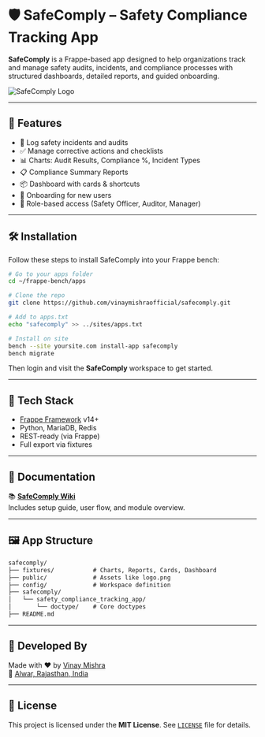 
# 🛡️ SafeComply – Safety Compliance Tracking App

**SafeComply** is a Frappe-based app designed to help organizations track and manage safety audits, incidents, and compliance processes with structured dashboards, detailed reports, and guided onboarding.

![SafeComply Logo](https://raw.githubusercontent.com/vinaymishraofficial/safecomply/main/public/logo.png)

---

## 🚀 Features

- 📝 Log safety incidents and audits
- ✅ Manage corrective actions and checklists
- 📊 Charts: Audit Results, Compliance %, Incident Types
- 📋 Compliance Summary Reports
- 📦 Dashboard with cards & shortcuts
- 🧭 Onboarding for new users
- 🔐 Role-based access (Safety Officer, Auditor, Manager)

---

## 🛠️ Installation

Follow these steps to install SafeComply into your Frappe bench:

```bash
# Go to your apps folder
cd ~/frappe-bench/apps

# Clone the repo
git clone https://github.com/vinaymishraofficial/safecomply.git

# Add to apps.txt
echo "safecomply" >> ../sites/apps.txt

# Install on site
bench --site yoursite.com install-app safecomply
bench migrate
```

Then login and visit the **SafeComply** workspace to get started.

---

## 🧰 Tech Stack

- [Frappe Framework](https://frappeframework.com/) v14+
- Python, MariaDB, Redis
- REST-ready (via Frappe)
- Full export via fixtures

---

## 📘 Documentation

📚 [**SafeComply Wiki**](https://github.com/vinaymishraofficial/safecomply/wiki)  
Includes setup guide, user flow, and module overview.

---

## 🖼️ App Structure

```txt
safecomply/
├── fixtures/           # Charts, Reports, Cards, Dashboard
├── public/             # Assets like logo.png
├── config/             # Workspace definition
├── safecomply/
│   └── safety_compliance_tracking_app/
│       └── doctype/    # Core doctypes
├── README.md
```

---

## 🙌 Developed By

Made with ❤️ by [Vinay Mishra](https://github.com/vinaymishraofficial)  
📍 [Alwar, Rajasthan, India](https://maps.google.com/?q=Alwar)

---

## 📄 License

This project is licensed under the **MIT License**. See [`LICENSE`](LICENSE) file for details.

